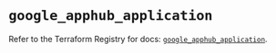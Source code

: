 # `google_apphub_application`

Refer to the Terraform Registry for docs: [`google_apphub_application`](https://registry.terraform.io/providers/hashicorp/google/5.26.0/docs/resources/apphub_application).
